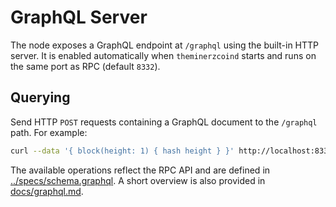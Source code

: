 # GraphQL Server

The node exposes a GraphQL endpoint at `/graphql` using the built-in HTTP server. It is enabled automatically when `theminerzcoind` starts and runs on the same port as RPC (default `8332`).

## Querying

Send HTTP `POST` requests containing a GraphQL document to the `/graphql` path. For example:

```bash
curl --data '{ block(height: 1) { hash height } }' http://localhost:8332/graphql
```

The available operations reflect the RPC API and are defined in [../specs/schema.graphql](../specs/schema.graphql). A short overview is also provided in [docs/graphql.md](../docs/graphql.md).
